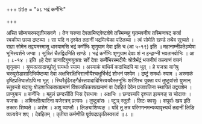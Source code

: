 +++
title = "०८ भद्रं कर्णेभिः"

+++

अस्ति सौम्यचरुस्तृतीयसवने । तेन चरुणा देवतामिष्ट्वेष्टशेषे तस्मिन्बहु घृतमवनीय तस्मिन्वषट् कर्त्रा स्वकीया छाया द्रष्टव्या । सा यदि न दृश्येत तदानीं भद्रमित्येका पठितव्या । त्वं सोमेति खण्डे तथैव सूत्र्यते । राज्ञा सोमेन तद्वयमस्मासु धारयामसि भद्रं कर्णेभिः शृणुयाम देवा इति च (आ ५-१९) इति ॥ महानाम्नीव्रतेऽष्येषा भूमिस्पर्शने जप्या । सूत्रितं चैतद्विदमिति खण्डे । भद्रं कर्णेभिः शृणुयाम देवाः शं न इन्द्राग्नी भवतामवोभिः । आ । ८-१४ । इति ॥हे देवा डानादिगुणयुक्ताः सर्वे देवाः कर्णेभिरस्मदीयैः श्रोत्रैर्भद्रं भजनीयं कल्याणं वचनं शृणुयाम । युष्मत्प्रसादाच्छ्रोतुं समर्थाः स्याम । अस्माकं बाधिर्यं कदाचिदपि मा भूत् । हे यजत्रा यागेषु चरुपुरोडाशादिभिर्यष्टव्या देवा अक्षभिरक्षिभिरात्मीयैश्चक्षुर्भिर्भद्रं शोभनं पश्येम । द्रष्टुं समर्थाः स्याम । अस्माकं दृष्टिप्रतिघातोऽपि मा भूत् । स्थिरैर्दृढैरङ्गैर्हस्तपादादिभिरवयवैस्तनूभिः शरीरैश्च युक्ता वयं तुष्टुवांसो युष्मान् स्तुवन्तो यदायुः षोडशाधिकशतप्रमाणं विंशत्यधिकशतप्रमाणं वा देवहितं देवेन प्रजापतिना स्थापितं तद्व्यशेम । प्राप्नुयाम ॥ कर्णेभिः । बहुलं छन्दसीति भिस ऐसभावः । अक्षभिः । छन्दस्यपि दृश्यत इत्यनङ् स चोदात्तः । यजत्राः । अमिनक्षीत्यादिना यजेरत्रन् प्रत्ययः । तुष्टुवांसः । ष्टुञ् स्तुतौ । लिटः क्वसुः । शपूर्वाः खय इति तकारः शिष्यते । अशेम । अशू व्याप्तौ । लिङ्याशिष्यङ् । यदि तु तत्र परिगणनमन्यव्यावृत्त्यर्थं तदानीं लिङि व्यत्ययेन शप् । देवहितम् । तृतीया कर्मणीति पूर्वपदप्रकृतिस्वरत्वं ॥ ८ ॥